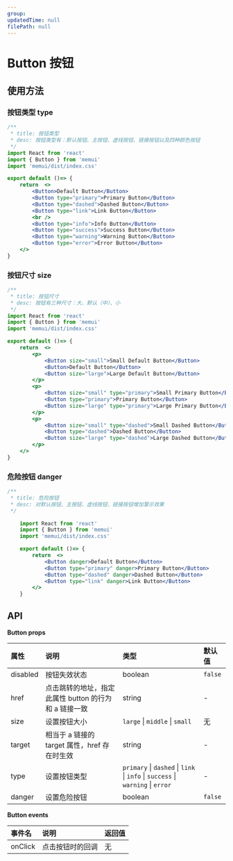 ```yaml
---
group: 
updatedTime: null
filePath: null
---
```


# Button 按钮 

## 使用方法

### 按钮类型 type 

```jsx 
/**
 * title: 按钮类型
 * desc: 按钮类型有：默认按钮、主按钮、虚线按钮、链接按钮以及四种颜色按钮
 */
import React from 'react'
import { Button } from 'memui'
import 'memui/dist/index.css'

export default ()=> {
    return  <> 
        <Button>Default Button</Button>
        <Button type="primary">Primary Button</Button>
        <Button type="dashed">Dashed Button</Button> 
        <Button type="link">Link Button</Button>
        <br />
        <Button type="info">Info Button</Button>
        <Button type="success">Success Button</Button>
        <Button type="warning">Warning Button</Button>
        <Button type="error">Error Button</Button>
    </> 
} 
``` 

### 按钮尺寸 size 


```jsx
/**
 * title: 按钮尺寸
 * desc: 按钮有三种尺寸：大、默认（中）、小
 */ 
import React from 'react'
import { Button } from 'memui'
import 'memui/dist/index.css'

export default ()=> {
    return  <>
        <p>
            <Button size="small">Small Default Button</Button>
            <Button>Default Button</Button>
            <Button size="large">Large Default Button</Button>
        </p>
        <p>
            <Button size="small" type="primary">Small Primary Button</Button>
            <Button type="primary">Primary Button</Button>
            <Button size="large" type="primary">Large Primary Button</Button>
        </p>
        <p>
            <Button size="small" type="dashed">Small Dashed Button</Button>
            <Button type="dashed">Dashed Button</Button>
            <Button size="large" type="dashed">Large Dashed Button</Button>
        </p>     
    </> 
} 
```

### 危险按钮 danger

```jsx
/**
 * title: 危险按钮
 * desc: 对默认按钮、主按钮、虚线按钮、链接按钮增加警示效果
 */ 

    import React from 'react'
    import { Button } from 'memui'
    import 'memui/dist/index.css'

    export default ()=> {
        return  <> 
            <Button danger>Default Button</Button>
            <Button type="primary" danger>Primary Button</Button>
            <Button type="dashed" danger>Dashed Button</Button> 
            <Button type="link" danger>Link Button</Button>
        </>
    } 
``` 

## API

**Button props**

| 属性 | 说明 | 类型 | 默认值 |
| :- | :- | :- | :- |  
| disabled | 按钮失效状态 | boolean | `false` |  
| href | 点击跳转的地址，指定此属性 button 的行为和 a 链接一致 | string | - |    
| size | 设置按钮大小 | `large` \| `middle` \| `small` | 无 |  |
| target | 相当于 a 链接的 target 属性，href 存在时生效 | string | - |  |
| type | 设置按钮类型 | `primary` \| `dashed` \| `link` \| `info` \| `success` \| `warning` \| `error` | - |   
| danger | 设置危险按钮 | boolean | `false` |  |

**Button events** 

| 事件名 | 说明 | 返回值 |
| :- | :- | :- | 
| onClick | 点击按钮时的回调 | 无 |  




 